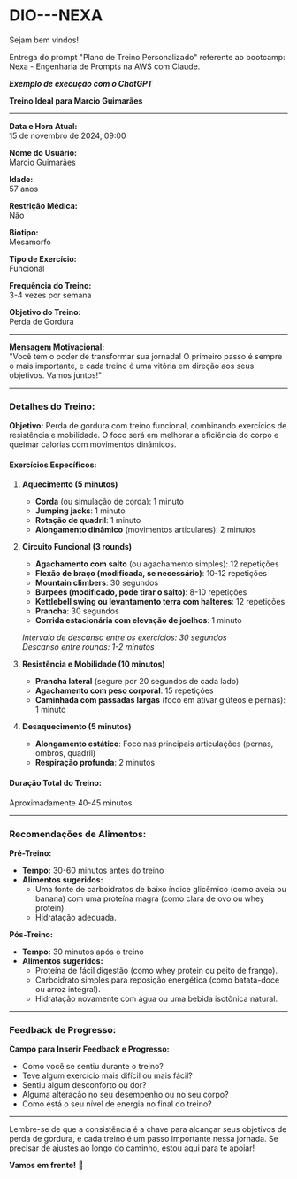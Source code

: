 # DIO---NEXA

Sejam bem vindos!

Entrega do prompt "Plano de Treino Personalizado" referente ao bootcamp: Nexa - Engenharia de Prompts na AWS com Claude.

***Exemplo de execução com o ChatGPT***

**Treino Ideal para Marcio Guimarães**

---

**Data e Hora Atual:**  
15 de novembro de 2024, 09:00

**Nome do Usuário:**  
Marcio Guimarães

**Idade:**  
57 anos

**Restrição Médica:**  
Não

**Biotipo:**  
Mesamorfo

**Tipo de Exercício:**  
Funcional

**Frequência do Treino:**  
3-4 vezes por semana

**Objetivo do Treino:**  
Perda de Gordura

---

**Mensagem Motivacional:**  
"Você tem o poder de transformar sua jornada! O primeiro passo é sempre o mais importante, e cada treino é uma vitória em direção aos seus objetivos. Vamos juntos!"

---

### **Detalhes do Treino:**

**Objetivo:** Perda de gordura com treino funcional, combinando exercícios de resistência e mobilidade. O foco será em melhorar a eficiência do corpo e queimar calorias com movimentos dinâmicos.

#### **Exercícios Específicos:**
1. **Aquecimento (5 minutos)**
   - **Corda** (ou simulação de corda): 1 minuto
   - **Jumping jacks**: 1 minuto
   - **Rotação de quadril**: 1 minuto
   - **Alongamento dinâmico** (movimentos articulares): 2 minutos

2. **Circuito Funcional (3 rounds)**
   - **Agachamento com salto** (ou agachamento simples): 12 repetições
   - **Flexão de braço (modificada, se necessário)**: 10-12 repetições
   - **Mountain climbers**: 30 segundos
   - **Burpees (modificado, pode tirar o salto)**: 8-10 repetições
   - **Kettlebell swing ou levantamento terra com halteres**: 12 repetições
   - **Prancha**: 30 segundos
   - **Corrida estacionária com elevação de joelhos**: 1 minuto

   *Intervalo de descanso entre os exercícios: 30 segundos*  
   *Descanso entre rounds: 1-2 minutos*

3. **Resistência e Mobilidade (10 minutos)**
   - **Prancha lateral** (segure por 20 segundos de cada lado)
   - **Agachamento com peso corporal**: 15 repetições
   - **Caminhada com passadas largas** (foco em ativar glúteos e pernas): 1 minuto

4. **Desaquecimento (5 minutos)**
   - **Alongamento estático**: Foco nas principais articulações (pernas, ombros, quadril)
   - **Respiração profunda**: 2 minutos

#### **Duração Total do Treino:**  
Aproximadamente 40-45 minutos

---

### **Recomendações de Alimentos:**

**Pré-Treino:**  
- **Tempo:** 30-60 minutos antes do treino
- **Alimentos sugeridos:**  
  - Uma fonte de carboidratos de baixo índice glicêmico (como aveia ou banana) com uma proteína magra (como clara de ovo ou whey protein).
  - Hidratação adequada.

**Pós-Treino:**  
- **Tempo:** 30 minutos após o treino
- **Alimentos sugeridos:**  
  - Proteína de fácil digestão (como whey protein ou peito de frango).
  - Carboidrato simples para reposição energética (como batata-doce ou arroz integral).
  - Hidratação novamente com água ou uma bebida isotônica natural.

---

### **Feedback de Progresso:**  
**Campo para Inserir Feedback e Progresso:**
- Como você se sentiu durante o treino?  
- Teve algum exercício mais difícil ou mais fácil?  
- Sentiu algum desconforto ou dor?  
- Alguma alteração no seu desempenho ou no seu corpo?  
- Como está o seu nível de energia no final do treino?

---

Lembre-se de que a consistência é a chave para alcançar seus objetivos de perda de gordura, e cada treino é um passo importante nessa jornada. Se precisar de ajustes ao longo do caminho, estou aqui para te apoiar!

**Vamos em frente!** 💪
